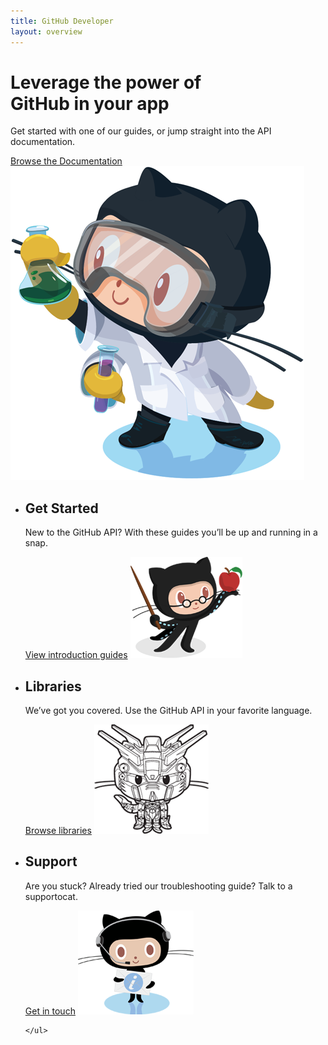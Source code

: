 ```yaml
---
title: GitHub Developer
layout: overview
---
```


<div class="wrapper feature">
	<h1>Leverage the power of<br />
GitHub in your app</h1>
	<p class="intro">Get started with one of our guides, or jump straight into the API documentation.</p>
	<a href="/v3/" class="button">Browse the Documentation</a>
	<img src="/shared/images/labtocat.png" class="labtocat" />
</div>

<div class="full-width-divider">
	<ul class="wrapper highlights">
		<li>
			<h2>Get Started</h2>
			<p>New to the GitHub API? With these guides you’ll be up and running in a snap.</p>
			<a href="/guides/" class="button-secondary">View introduction guides</a>
			<img class="octocat professorcat" src="/shared/images/professorcat.png">
		</li>
		<li>
			<h2>Libraries</h2>
			<p>We’ve got you covered. Use the GitHub API in your favorite language.</p>
			<a href="/libraries/" class="button-secondary">Browse libraries</a>
			<img class="octocat" src="/shared/images/gundamcat-small.png">
		</li>
		<li>
			<h2>Support</h2>
			<p>Are you stuck? Already tried our troubleshooting guide? Talk to a supportocat.</p>
			<a href="http://github.com/contact" class="button-secondary">Get in touch</a>
			<img class="octocat" src="/shared/images/supportocat.png">
		</li>
		
	</ul>
</div>
